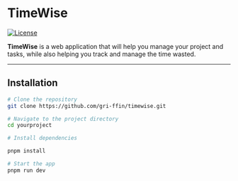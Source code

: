 
# TimeWise

[![License](https://img.shields.io/badge/license-MIT-blue.svg)](LICENSE)

**TimeWise** is a web application that will help you manage your project and tasks, while also helping you track and manage the time wasted.

---

## Installation

```bash
# Clone the repository
git clone https://github.com/gri-ffin/timewise.git

# Navigate to the project directory
cd yourproject

# Install dependencies

pnpm install

# Start the app
pnpm run dev
